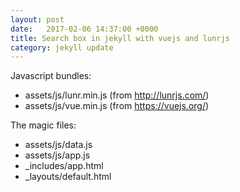 ```yaml
---
layout: post
date:   2017-02-06 14:37:00 +0000
title: Search box in jekyll with vuejs and lunrjs
category: jekyll update
---
```


Javascript bundles:
- assets/js/lunr.min.js (from http://lunrjs.com/)
- assets/js/vue.min.js (from https://vuejs.org/)

The magic files:
- assets/js/data.js
- assets/js/app.js
- _includes/app.html
- _layouts/default.html
